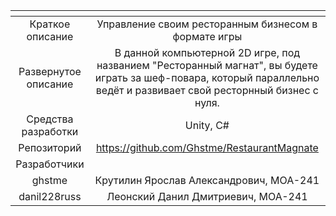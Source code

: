 | <!-- -->      | <!-- -->        |
|:-------------:|:---------------:|
| Краткое описание    | Управление своим ресторанным бизнесом в формате игры |
| Развернутое описание| В данной компьютерной  2D игре, под названием "Ресторанный магнат", вы будете играть за шеф-повара, который параллельно ведёт и развивает свой ресторнный бизнес c нуля.  |
| Средства разработки   |    Unity, C#|
| Репозиторий   | https://github.com/Ghstme/RestaurantMagnate |
|Разработчики|
| ghstme | Крутилин Ярослав Александрович, МОА-241|
| danil228russ | Леонский Данил Дмитриевич, МОА-241 |

